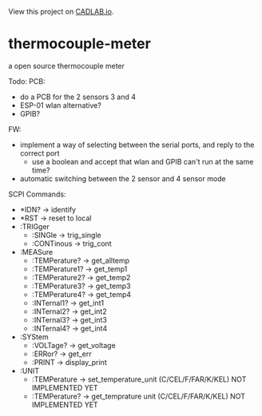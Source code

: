 View this project on [CADLAB.io](https://cadlab.io/project/1066). 

# thermocouple-meter
a open source thermocouple meter


Todo:
PCB:
* do a PCB for the 2 sensors 3 and 4
* ESP-01 wlan alternative?
* GPIB?

FW:
* implement a way of selecting between the serial ports, and reply to the correct port
	- use a boolean and accept that wlan and GPIB can't run at the same time?
* automatic switching between the 2 sensor and 4 sensor mode


SCPI Commands:
   *  *IDN?                  -> identify
   *  *RST                   -> reset to local
   *  :TRIGger
       *    :SINGle          -> trig_single
       *    :CONTinous       -> trig_cont
   *  :MEASure
       *    :TEMPerature?    -> get_alltemp
       *    :TEMPerature1?   -> get_temp1
       *    :TEMPerature2?   -> get_temp2
       *    :TEMPerature3?   -> get_temp3
       *    :TEMPerature4?   -> get_temp4
       *    :INTernal1?      -> get_int1
       *    :INTernal2?      -> get_int2
       *    :INTernal3?      -> get_int3
       *    :INTernal4?      -> get_int4
   *  :SYStem
       *    :VOLTage?        -> get_voltage
       *    :ERRor?          -> get_err
       *    :PRINT           -> display_print
   *  :UNIT
       *    :TEMPerature     -> set_temperature_unit (C/CEL/F/FAR/K/KEL) NOT IMPLEMENTED YET
       *    :TEMPerature?    -> get_temprature unit (C/CEL/F/FAR/K/KEL) NOT IMPLEMENTED YET
